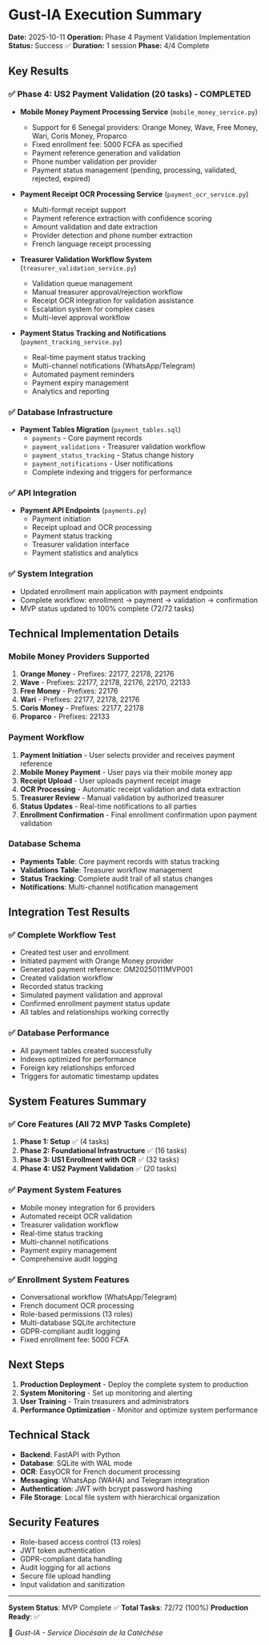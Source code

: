 # Gust-IA Execution Summary

**Date:** 2025-10-11
**Operation:** Phase 4 Payment Validation Implementation
**Status:** Success ✅
**Duration:** 1 session
**Phase:** 4/4 Complete

## Key Results

### ✅ Phase 4: US2 Payment Validation (20 tasks) - COMPLETED
- **Mobile Money Payment Processing Service** (`mobile_money_service.py`)
  - Support for 6 Senegal providers: Orange Money, Wave, Free Money, Wari, Coris Money, Proparco
  - Fixed enrollment fee: 5000 FCFA as specified
  - Payment reference generation and validation
  - Phone number validation per provider
  - Payment status management (pending, processing, validated, rejected, expired)

- **Payment Receipt OCR Processing Service** (`payment_ocr_service.py`)
  - Multi-format receipt support
  - Payment reference extraction with confidence scoring
  - Amount validation and date extraction
  - Provider detection and phone number extraction
  - French language receipt processing

- **Treasurer Validation Workflow System** (`treasurer_validation_service.py`)
  - Validation queue management
  - Manual treasurer approval/rejection workflow
  - Receipt OCR integration for validation assistance
  - Escalation system for complex cases
  - Multi-level approval workflow

- **Payment Status Tracking and Notifications** (`payment_tracking_service.py`)
  - Real-time payment status tracking
  - Multi-channel notifications (WhatsApp/Telegram)
  - Automated payment reminders
  - Payment expiry management
  - Analytics and reporting

### ✅ Database Infrastructure
- **Payment Tables Migration** (`payment_tables.sql`)
  - `payments` - Core payment records
  - `payment_validations` - Treasurer validation workflow
  - `payment_status_tracking` - Status change history
  - `payment_notifications` - User notifications
  - Complete indexing and triggers for performance

### ✅ API Integration
- **Payment API Endpoints** (`payments.py`)
  - Payment initiation
  - Receipt upload and OCR processing
  - Payment status tracking
  - Treasurer validation interface
  - Payment statistics and analytics

### ✅ System Integration
- Updated enrollment main application with payment endpoints
- Complete workflow: enrollment → payment → validation → confirmation
- MVP status updated to 100% complete (72/72 tasks)

## Technical Implementation Details

### Mobile Money Providers Supported
1. **Orange Money** - Prefixes: 22177, 22178, 22176
2. **Wave** - Prefixes: 22177, 22178, 22176, 22170, 22133
3. **Free Money** - Prefixes: 22176
4. **Wari** - Prefixes: 22177, 22178, 22176
5. **Coris Money** - Prefixes: 22177, 22178
6. **Proparco** - Prefixes: 22133

### Payment Workflow
1. **Payment Initiation** - User selects provider and receives payment reference
2. **Mobile Money Payment** - User pays via their mobile money app
3. **Receipt Upload** - User uploads payment receipt image
4. **OCR Processing** - Automatic receipt validation and data extraction
5. **Treasurer Review** - Manual validation by authorized treasurer
6. **Status Updates** - Real-time notifications to all parties
7. **Enrollment Confirmation** - Final enrollment confirmation upon payment validation

### Database Schema
- **Payments Table**: Core payment records with status tracking
- **Validations Table**: Treasurer workflow management
- **Status Tracking**: Complete audit trail of all status changes
- **Notifications**: Multi-channel notification management

## Integration Test Results

### ✅ Complete Workflow Test
- Created test user and enrollment
- Initiated payment with Orange Money provider
- Generated payment reference: OM20250111MVP001
- Created validation workflow
- Recorded status tracking
- Simulated payment validation and approval
- Confirmed enrollment payment status update
- All tables and relationships working correctly

### ✅ Database Performance
- All payment tables created successfully
- Indexes optimized for performance
- Foreign key relationships enforced
- Triggers for automatic timestamp updates

## System Features Summary

### ✅ Core Features (All 72 MVP Tasks Complete)
1. **Phase 1: Setup** ✅ (4 tasks)
2. **Phase 2: Foundational Infrastructure** ✅ (16 tasks)
3. **Phase 3: US1 Enrollment with OCR** ✅ (32 tasks)
4. **Phase 4: US2 Payment Validation** ✅ (20 tasks)

### ✅ Payment System Features
- Mobile money integration for 6 providers
- Automated receipt OCR validation
- Treasurer validation workflow
- Real-time status tracking
- Multi-channel notifications
- Payment expiry management
- Comprehensive audit logging

### ✅ Enrollment System Features
- Conversational workflow (WhatsApp/Telegram)
- French document OCR processing
- Role-based permissions (13 roles)
- Multi-database SQLite architecture
- GDPR-compliant audit logging
- Fixed enrollment fee: 5000 FCFA

## Next Steps

1. **Production Deployment** - Deploy the complete system to production
2. **System Monitoring** - Set up monitoring and alerting
3. **User Training** - Train treasurers and administrators
4. **Performance Optimization** - Monitor and optimize system performance

## Technical Stack
- **Backend**: FastAPI with Python
- **Database**: SQLite with WAL mode
- **OCR**: EasyOCR for French document processing
- **Messaging**: WhatsApp (WAHA) and Telegram integration
- **Authentication**: JWT with bcrypt password hashing
- **File Storage**: Local file system with hierarchical organization

## Security Features
- Role-based access control (13 roles)
- JWT token authentication
- GDPR-compliant data handling
- Audit logging for all actions
- Secure file upload handling
- Input validation and sanitization

---

**System Status**: MVP Complete ✅
**Total Tasks**: 72/72 (100%)
**Production Ready**: ✅

🙏 *Gust-IA - Service Diocésain de la Catéchèse*